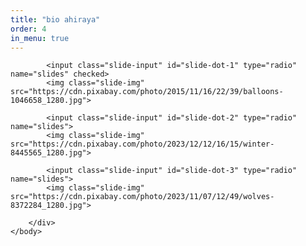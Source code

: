 ```yaml
---
title: "bio ahiraya"
order: 4
in_menu: true
---
```

<html>
    <head>
        <title>Custom Slider</title>
    </head>
    <body>
        <div class="slider-container">
            <div class="menu">
                <label for="slide-dot-1"></label>
                <label for="slide-dot-2"></label>
                <label for="slide-dot-3"></label>
            </div>

            <input class="slide-input" id="slide-dot-1" type="radio" name="slides" checked>
            <img class="slide-img" src="https://cdn.pixabay.com/photo/2015/11/16/22/39/balloons-1046658_1280.jpg">

            <input class="slide-input" id="slide-dot-2" type="radio" name="slides">
            <img class="slide-img" src="https://cdn.pixabay.com/photo/2023/12/12/16/15/winter-8445565_1280.jpg">

            <input class="slide-input" id="slide-dot-3" type="radio" name="slides">
            <img class="slide-img" src="https://cdn.pixabay.com/photo/2023/11/07/12/49/wolves-8372284_1280.jpg">

        </div>
    </body>
</html> 